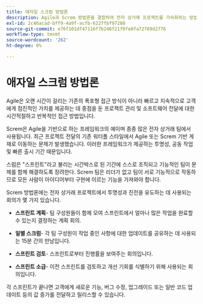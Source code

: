 ```yaml
---
title: 애자일 스크럼 방법론
description: Agile과 Screm 방법론을 결합하여 전자 상거래 프로젝트를 가속화하는 방법을 살펴볼 수 있습니다.
exl-id: 2c46acad-bff9-4a9f-acfb-622ffbf97288
source-git-commit: e76f101df47116f7b246f21f0fe0fa72769d2776
workflow-type: tm+mt
source-wordcount: '262'
ht-degree: 0%

---
```


# 애자일 스크럼 방법론

Agile은 오랜 시간이 걸리는 기존의 폭포형 접근 방식이 아니라 빠르고 지속적으로 고객에게 점진적인 가치를 제공하는 데 중점을 둔 프로젝트 관리 및 소프트웨어 전달에 대한 시간적절하고 반복적인 접근 방법입니다.

Screm은 Agile을 기반으로 하는 프레임워크의 예이며 종종 많은 전자 상거래 팀에서 사용됩니다. 최근 프로젝트 전달의 기존 워터폴 스타일에서 Agile 또는 Screm 기반 게재로 이동하는 문제가 발생했습니다. 이러한 프레임워크가 제공하는 투명성, 공동 작업 및 빠른 출시 기간 때문입니다.

스럼은 &quot;스프린트&quot;라고 불리는 시간박스로 된 기간에 스스로 조직되고 기능적인 팀이 문제를 함께 해결하도록 장려한다. Screm 팀은 리더가 없고 팀이 서로 기능적으로 작동하므로 모든 사람이 아이디어부터 구현에 이르는 기능을 가져와야 합니다.

Screm 방법론에는 전자 상거래 프로젝트에서 투명성과 진전을 유도하는 데 사용되는 회의가 몇 가지 있습니다.

- **스프린트 계획**- 팀 구성원들이 함께 모여 스프린트에서 얼마나 많은 작업을 완료할 수 있는지 결정하는 계획 회의.

- **일별 스크럼**- 각 팀 구성원이 작업 중인 사항에 대한 업데이트를 공유하는 데 사용되는 15분 간의 만남입니다.

- **스프린트 검토**- 스프린트로부터 진행률을 보여주는 회의입니다.

- **스프린트 소급**- 이전 스프린트를 검토하고 개선 기회를 식별하기 위해 사용되는 회의입니다.

각 스프린트가 끝나면 고객에게 새로운 기능, 버그 수정, 업그레이드 또는 일반 코드 업데이트 등의 값 증가를 전달하고 릴리스할 수 있습니다.

